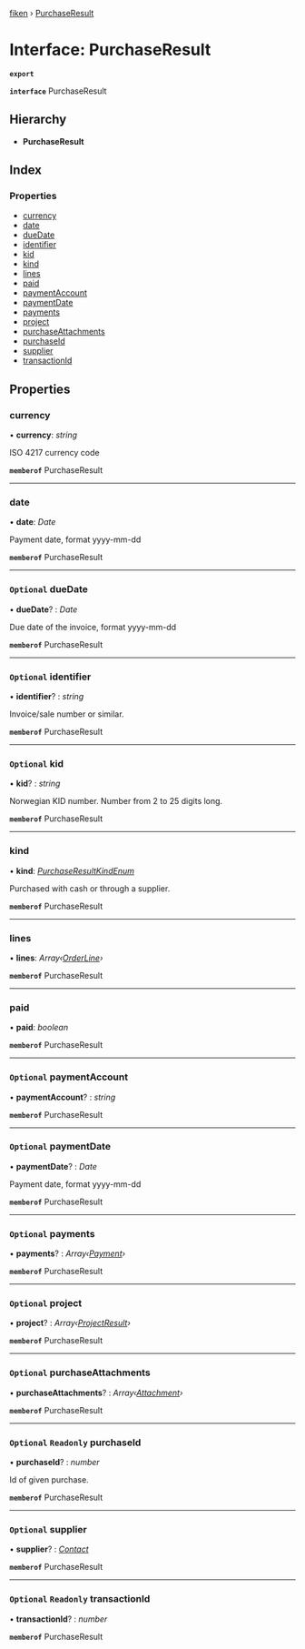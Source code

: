 [fiken](../README.md) › [PurchaseResult](purchaseresult.md)

# Interface: PurchaseResult

**`export`** 

**`interface`** PurchaseResult

## Hierarchy

* **PurchaseResult**

## Index

### Properties

* [currency](purchaseresult.md#currency)
* [date](purchaseresult.md#date)
* [dueDate](purchaseresult.md#optional-duedate)
* [identifier](purchaseresult.md#optional-identifier)
* [kid](purchaseresult.md#optional-kid)
* [kind](purchaseresult.md#kind)
* [lines](purchaseresult.md#lines)
* [paid](purchaseresult.md#paid)
* [paymentAccount](purchaseresult.md#optional-paymentaccount)
* [paymentDate](purchaseresult.md#optional-paymentdate)
* [payments](purchaseresult.md#optional-payments)
* [project](purchaseresult.md#optional-project)
* [purchaseAttachments](purchaseresult.md#optional-purchaseattachments)
* [purchaseId](purchaseresult.md#optional-readonly-purchaseid)
* [supplier](purchaseresult.md#optional-supplier)
* [transactionId](purchaseresult.md#optional-readonly-transactionid)

## Properties

###  currency

• **currency**: *string*

ISO 4217 currency code

**`memberof`** PurchaseResult

___

###  date

• **date**: *Date*

Payment date, format yyyy-mm-dd

**`memberof`** PurchaseResult

___

### `Optional` dueDate

• **dueDate**? : *Date*

Due date of the invoice, format yyyy-mm-dd

**`memberof`** PurchaseResult

___

### `Optional` identifier

• **identifier**? : *string*

Invoice/sale number or similar.

**`memberof`** PurchaseResult

___

### `Optional` kid

• **kid**? : *string*

Norwegian KID number. Number from 2 to 25 digits long.

**`memberof`** PurchaseResult

___

###  kind

• **kind**: *[PurchaseResultKindEnum](../enums/purchaseresultkindenum.md)*

Purchased with cash or through a supplier.

**`memberof`** PurchaseResult

___

###  lines

• **lines**: *Array‹[OrderLine](orderline.md)›*

**`memberof`** PurchaseResult

___

###  paid

• **paid**: *boolean*

**`memberof`** PurchaseResult

___

### `Optional` paymentAccount

• **paymentAccount**? : *string*

**`memberof`** PurchaseResult

___

### `Optional` paymentDate

• **paymentDate**? : *Date*

Payment date, format yyyy-mm-dd

**`memberof`** PurchaseResult

___

### `Optional` payments

• **payments**? : *Array‹[Payment](payment.md)›*

**`memberof`** PurchaseResult

___

### `Optional` project

• **project**? : *Array‹[ProjectResult](projectresult.md)›*

**`memberof`** PurchaseResult

___

### `Optional` purchaseAttachments

• **purchaseAttachments**? : *Array‹[Attachment](attachment.md)›*

**`memberof`** PurchaseResult

___

### `Optional` `Readonly` purchaseId

• **purchaseId**? : *number*

Id of given purchase.

**`memberof`** PurchaseResult

___

### `Optional` supplier

• **supplier**? : *[Contact](contact.md)*

**`memberof`** PurchaseResult

___

### `Optional` `Readonly` transactionId

• **transactionId**? : *number*

**`memberof`** PurchaseResult
